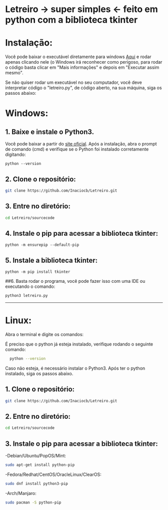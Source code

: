# Letreiro -> super simples <- feito em python com a biblioteca tkinter

# Instalação:

Você pode baixar o executável diretamente para windows [Aqui](https://github.com/Inaciocb/Letreiro/releases/tag/LEDSign) e rodar apenas clicando nele (o Windows irá reconhecer como perigoso, para rodar o código basta clicar em "Mais informações" e depois em "Executar assim mesmo".


Se não quiser rodar um executável no seu computador, você deve interpretar código o "letreiro.py", de código aberto, na sua máquina, siga os passos abaixo:
# Windows:

## 1. Baixe e instale o Python3.
Você pode baixar a partir do [site oficial](https://www.python.org/downloads/windows/).
Após a instalação, abra o prompt de comando (cmd) e verifique se o Python foi instalado corretamente digitando:
```
python --version
```

## 2. Clone o repositório:
```bash
git clone https://github.com/Inaciocb/Letreiro.git
```
## 3. Entre no diretório:
```bash
cd Letreiro/sourcecode
```
## 4. Instale o pip para acessar a biblioteca tkinter:
```
python -m ensurepip --default-pip
```
## 5. Instale a biblioteca tkinter:
```
python -m pip install tkinter
```
##6. Basta rodar o programa, você pode fazer isso com uma IDE ou executando o comando:
```bash
python3 letreiro.py
```

***

# Linux:

Abra o terminal e digite os comandos:

É preciso que o python já esteja instalado, verifique rodando o seguinte comando:
```bash
  python --version
```
Caso não esteja, é necessário instalar o Python3.
Após ter o python instalado, siga os passos abaixo.

## 1. Clone o repositório:
```bash
git clone https://github.com/Inaciocb/Letreiro.git
```
## 2. Entre no diretório:
```bash
cd Letreiro/sourcecode
```
## 3. Instale o pip para acessar a biblioteca tkinter:

  -Debian/Ubuntu/PopOS/Mint:
```bash
sudo apt-get install python-pip
```
  -Fedora/Redhat/CentOS/OracleLinux/ClearOS:
```bash
sudo dnf install python3-pip
```
    
  -Arch/Manjaro:
```bash
sudo pacman -S python-pip
```
  
